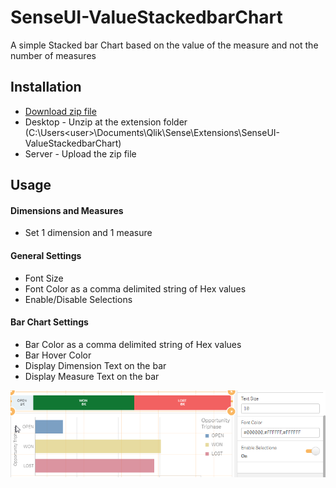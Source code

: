 # SenseUI-ValueStackedbarChart
A simple Stacked bar Chart based on the value of the measure and not the number of measures

## Installation
- [Download zip file](https://github.com/yianni-ververis/SenseUI-ValueStackedbarChart/archive/master.zip)
- Desktop - Unzip at the extension folder (C:\Users\<user>\Documents\Qlik\Sense\Extensions\SenseUI-ValueStackedbarChart) 
- Server - Upload the zip file

## Usage

#### Dimensions and Measures
- Set 1 dimension and 1 measure

#### General Settings
- Font Size
- Font Color as a comma delimited string of Hex values
- Enable/Disable Selections

#### Bar Chart Settings 
- Bar Color as a comma delimited string of Hex values
- Bar Hover Color
- Display Dimension Text on the bar
- Display Measure Text on the bar

![SenseUI - Value Stacked Bar Chart](/preview.png?raw=true "SenseUI - Value Stacked Bar Chart")
